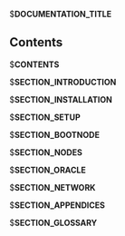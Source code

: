 $__DOCUMENTATION_TITLE__

## Contents

$__CONTENTS__ 

$__SECTION_INTRODUCTION__

$__SECTION_INSTALLATION__

$__SECTION_SETUP__

$__SECTION_BOOTNODE__

$__SECTION_NODES__

$__SECTION_ORACLE__

$__SECTION_NETWORK__

$__SECTION_APPENDICES__

$__SECTION_GLOSSARY__
